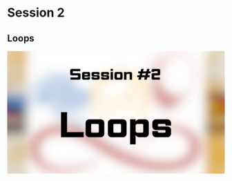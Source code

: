 # Session 2
## Loops

<p align="center">
  <img src="./Pictures/IMG-20240503-WA0002.jpg" alt="Nitro Speed">
</p>


